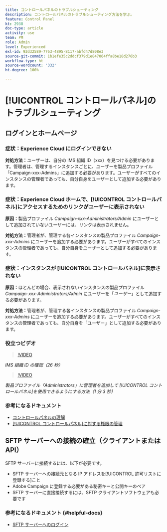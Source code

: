 ```yaml
---
title: コントロールパネルのトラブルシューティング
description: コントロールパネルのトラブルシューティング方法を学ぶ。
feature: Control Panel
kt: 2938
doc-type: article
activity: use
team: PM
role: Admin
level: Experienced
exl-id: 92d32589-7763-4895-8117-abfd47d808e3
source-git-commit: 1b1efe35c2ddcf379d1e847064ffa8be18d276b3
workflow-type: ht
source-wordcount: '332'
ht-degree: 100%

---
```


# [!UICONTROL コントロールパネル]のトラブルシューティング

## ログインとホームページ

### 症状：Experience Cloud にログインできない

**対処方法：**&#x200B;ユーザーは、自分の IMS 組織 ID（xxx）を見つける必要があります。管理者は、管理するインスタンスごとに、ユーザーを製品プロファイル「Campaign-xxx-Admins」に追加する必要があります。ユーザーがすべてのインスタンスの管理者であっても、自分自身をユーザーとして追加する必要があります。

### 症状：Experience Cloud ホームで、[!UICONTROL コントロールパネル]にアクセスするためのリンクがユーザーに表示されない

**原因：**&#x200B;製品プロファイル _Campaign-xxx-Administrators/Admin_ にユーザーとして追加されていないユーザーには、リンクは表示されません。

**対処方法：**&#x200B;管理者が、管理する各インスタンスの製品プロファイル _Campaign-xxx-Admins_ にユーザーを追加する必要があります。ユーザーがすべてのインスタンスの管理者であっても、自分自身をユーザーとして追加する必要があります。

### 症状：インスタンスが [!UICONTROL コントロールパネル]に表示されない

**原因：**&#x200B;ほとんどの場合、表示されないインスタンスの製品プロファイル _Campaign-xxx-Administrators/Admin_ にユーザーを「*ユーザー*」として追加する必要があります。

**対処方法：**&#x200B;管理者が、管理する各インスタンスの製品プロファイル _Campaign-xxx-Admins_ にユーザーを追加する必要があります。ユーザーがすべてのインスタンスの管理者であっても、自分自身を「ユーザー」として追加する必要があります。

### 役立つビデオ

>[!VIDEO](https://video.tv.adobe.com/v/27183?quality=12&learn=0n)

*IMS 組織 ID の確認（26 秒）*

>[!VIDEO](https://video.tv.adobe.com/v/27147?quality=12&learn=0n)

*製品プロファイル「Administrators」に管理者を追加して [!UICONTROL コントロールパネル]を使用できるようにする方法（1 分 3 秒）*

### 参考になるドキュメント

* [コントロールパネルの理解](https://experienceleague.adobe.com/docs/control-panel/using/control-panel-home.html?lang=ja)
* [[!UICONTROL コントロールパネル]に対する権限の管理](https://experienceleague.adobe.com/docs/control-panel/using/control-panel-home.html?lang=ja)

## SFTP サーバーへの接続の確立（クライアントまたは API）

SFTP サーバーに接続するには、以下が必要です。

* SFTP サーバーへの接続元となる IP アドレスを[!UICONTROL 許可リストに登録する]こと
* Adobe Campaign に登録する必要がある秘密キーと公開キーのペア
* SFTP サーバーに直接接続するには、SFTP クライアントソフトウェアも必要です

### 参考になるドキュメント {#helpful-docs}

* [SFTP サーバーへのログイン](https://experienceleague.adobe.com/docs/control-panel/using/control-panel-home.html?lang=ja)
